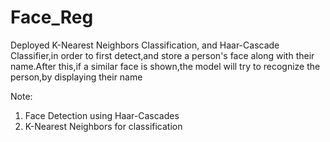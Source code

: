 # Face_Reg

Deployed K-Nearest Neighbors Classification, and Haar-Cascade
Classifier,in order to first detect,and store a person's face along
with their name.After this,if a similar face is shown,the model will
try to recognize the person,by displaying their name

Note:

1) Face Detection using Haar-Cascades
2) K-Nearest Neighbors for classification

